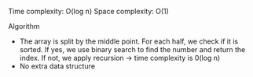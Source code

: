 Time complexity: O(log n)
Space complexity: O(1)

Algorithm
- The array is split by the middle point. For each half, we check if it is sorted. If yes, we use binary search to find the number and return the index. If not, we apply recursion -> time complexity is 0(log n)
- No extra data structure